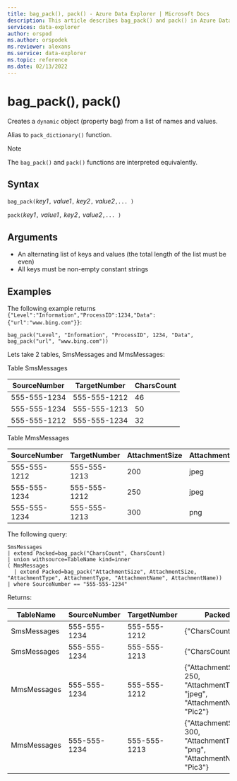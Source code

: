 ```yaml
---
title: bag_pack(), pack() - Azure Data Explorer | Microsoft Docs
description: This article describes bag_pack() and pack() in Azure Data Explorer.
services: data-explorer
author: orspod
ms.author: orspodek
ms.reviewer: alexans
ms.service: data-explorer
ms.topic: reference
ms.date: 02/13/2022
---
```

# bag_pack(), pack()

Creates a `dynamic` object (property bag) from a list of names and values.

Alias to `pack_dictionary()` function.

> [!NOTE]
> The `bag_pack()` and `pack()` functions are interpreted equivalently.

## Syntax

`bag_pack(`*key1*`,` *value1*`,` *key2*`,` *value2*`,... )`

`pack(`*key1*`,` *value1*`,` *key2*`,` *value2*`,... )`

## Arguments

* An alternating list of keys and values (the total length of the list must be even)
* All keys must be non-empty constant strings

## Examples

The following example returns `{"Level":"Information","ProcessID":1234,"Data":{"url":"www.bing.com"}}`:

```kusto
bag_pack("Level", "Information", "ProcessID", 1234, "Data", bag_pack("url", "www.bing.com"))
```

Lets take 2 tables, SmsMessages and MmsMessages:

Table SmsMessages 

|SourceNumber |TargetNumber| CharsCount
|---|---|---
|555-555-1234 |555-555-1212 | 46 
|555-555-1234 |555-555-1213 | 50 
|555-555-1212 |555-555-1234 | 32 

Table MmsMessages 

|SourceNumber |TargetNumber| AttachmentSize | AttachmentType | AttachmentName
|---|---|---|---|---
|555-555-1212 |555-555-1213 | 200 | jpeg | Pic1
|555-555-1234 |555-555-1212 | 250 | jpeg | Pic2
|555-555-1234 |555-555-1213 | 300 | png | Pic3

The following query:

```kusto
SmsMessages 
| extend Packed=bag_pack("CharsCount", CharsCount) 
| union withsource=TableName kind=inner 
( MmsMessages 
  | extend Packed=bag_pack("AttachmentSize", AttachmentSize, "AttachmentType", AttachmentType, "AttachmentName", AttachmentName))
| where SourceNumber == "555-555-1234"
``` 

Returns:

|TableName |SourceNumber |TargetNumber | Packed
|---|---|---|---
|SmsMessages|555-555-1234 |555-555-1212 | {"CharsCount": 46}
|SmsMessages|555-555-1234 |555-555-1213 | {"CharsCount": 50}
|MmsMessages|555-555-1234 |555-555-1212 | {"AttachmentSize": 250, "AttachmentType": "jpeg", "AttachmentName": "Pic2"}
|MmsMessages|555-555-1234 |555-555-1213 | {"AttachmentSize": 300, "AttachmentType": "png", "AttachmentName": "Pic3"}
